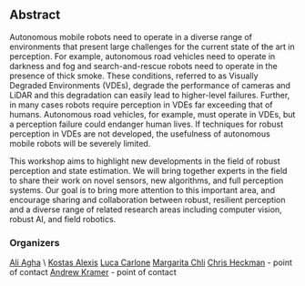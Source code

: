 ## Abstract

Autonomous mobile robots need to operate in a diverse range of environments that present large challenges for the current state of the art in perception. For example, autonomous road vehicles need to operate in darkness and fog and search-and-rescue robots need to operate in the presence of thick smoke. These conditions, referred to as Visually Degraded Environments (VDEs), degrade the performance of cameras and LiDAR and this degradation can easily lead to higher-level failures. Further, in many cases robots require perception in VDEs far exceeding that of humans. Autonomous road vehicles, for example, must operate in VDEs, but a perception failure could endanger human lives. If techniques for robust perception in VDEs are not developed, the usefulness of autonomous mobile robots will be severely limited.

This workshop aims to highlight new developments in the field of robust perception and state estimation. We will bring together experts in the field to share their work on novel sensors, new algorithms, and full perception systems. Our goal is to bring more attention to this important area, and encourage sharing and collaboration between robust, resilient perception and a diverse range of related research areas including computer vision, robust AI, and field robotics.

### Organizers
[Ali Agha](http://aliagha.site/) \\
[Kostas Alexis](http://www.kostasalexis.com/)
[Luca Carlone](https://lucacarlone.mit.edu/)
[Margarita Chli](http://www.v4rl.ethz.ch)
[Chris Heckman](http://www.ristoffer.ch/) - point of contact
[Andrew Kramer](http://www.andrewjkramer.net/) - point of contact
